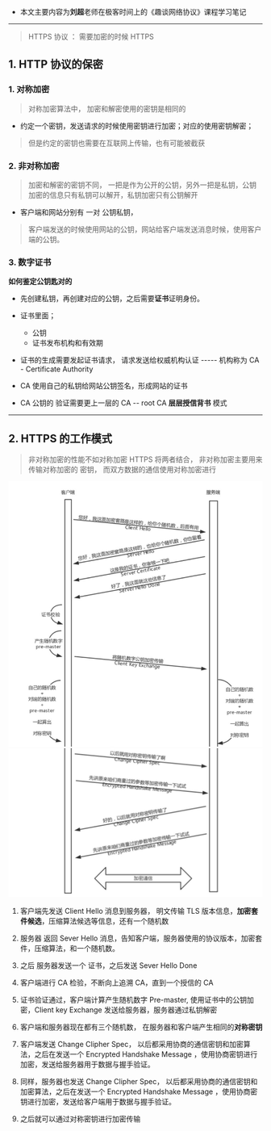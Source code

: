 
* 本文主要内容为**刘超**老师在极客时间上的《趣谈网络协议》课程学习笔记

----

> HTTPS 协议 ： 需要加密的时候 HTTPS


## 1. HTTP 协议的保密

### 1. 对称加密
> 对称加密算法中， 加密和解密使用的密钥是相同的

* 约定一个密钥，发送请求的时候使用密钥进行加密；对应的使用密钥解密；
> 但是约定的密钥也需要在互联网上传输，也有可能被截获


### 2. 非对称加密
> 加密和解密的密钥不同， 一把是作为公开的公钥，另外一把是私钥，公钥加密的信息只有私钥可以解开，私钥加密只有公钥解开

* 客户端和网站分别有 一对 公钥私钥，
> 客户端发送的时候使用网站的公钥，网站给客户端发送消息时候，使用客户端的公钥。


### 3. 数字证书

**如何鉴定公钥匙对的**


* 先创建私钥，再创建对应的公钥，之后需要**证书**证明身份。

* 证书里面；

	* 公钥
	* 证书发布机构和有效期

* 证书的生成需要发起证书请求， 请求发送给权威机构认证 ----- 机构称为 CA -  Certificate Authority

* CA 使用自己的私钥给网站公钥签名，形成网站的证书

* CA 公钥的 验证需要更上一层的 CA -- root CA **层层授信背书** 模式

---

## 2. HTTPS 的工作模式

> 非对称加密的性能不如对称加密
> HTTPS 将两者结合， 非对称加密主要用来传输对称加密的 密钥， 而双方数据的通信使用对称加密进行

![](https://github.com/LiuChuang0059/large_file/blob/master/pic/1yc6n.jpg)
![](https://github.com/LiuChuang0059/large_file/blob/master/pic/08zrg.jpg)



1.  客户端先发送 Client Hello 消息到服务器， 明文传输 TLS 版本信息，**加密套件候选**，压缩算法候选等信息，还有一个随机数

2.  服务器 返回 Sever Hello 消息，告知客户端，服务器使用的协议版本，加密套件，压缩算法，和一个随机数。

3. 之后 服务器发送一个 证书，之后发送 Sever Hello Done

4. 客户端进行 CA 检验，不断向上追溯 CA，直到一个授信的 CA

5. 证书验证通过，客户端计算产生随机数字 Pre-master, 使用证书中的公钥加密，Client key Exchange 发送给服务器，服务器通过私钥解密

6.  客户端和服务器现在都有三个随机数， 在服务器和客户端产生相同的**对称密钥**

7. 客户端发送 Change Clipher Spec， 以后都采用协商的通信密钥和加密算法，之后在发送一个 Encrypted Handshake Message ，使用协商密钥进行加密，发送给服务器用于数据与握手验证。

8. 同样，服务器也发送 Change Clipher Spec， 以后都采用协商的通信密钥和加密算法，之后在发送一个 Encrypted Handshake Message ，使用协商密钥进行加密，发送给客户端用于数据与握手验证。

9. 之后就可以通过对称密钥进行加密传输




























